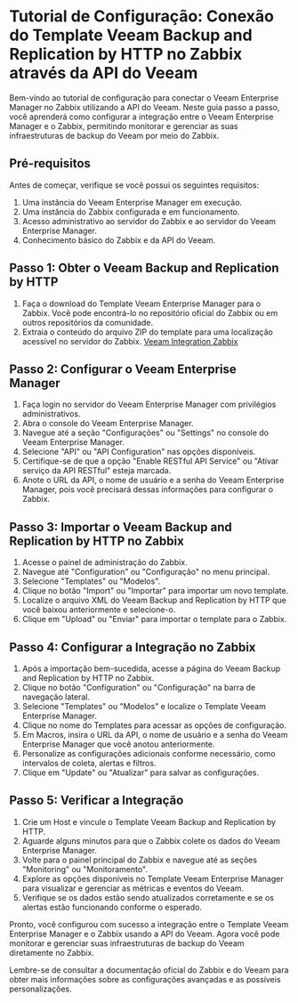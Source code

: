 # Tutorial de Configuração: Conexão do Template Veeam Backup and Replication by HTTP no Zabbix através da API do Veeam

Bem-vindo ao tutorial de configuração para conectar o Veeam Enterprise Manager no Zabbix utilizando a API do Veeam. Neste guia passo a passo, você aprenderá como configurar a integração entre o Veeam Enterprise Manager e o Zabbix, permitindo monitorar e gerenciar as suas infraestruturas de backup do Veeam por meio do Zabbix.

## Pré-requisitos

Antes de começar, verifique se você possui os seguintes requisitos:

1. Uma instância do Veeam Enterprise Manager em execução.
2. Uma instância do Zabbix configurada e em funcionamento.
3. Acesso administrativo ao servidor do Zabbix e ao servidor do Veeam Enterprise Manager.
4. Conhecimento básico do Zabbix e da API do Veeam.

## Passo 1: Obter o Veeam Backup and Replication by HTTP

1. Faça o download do Template Veeam Enterprise Manager para o Zabbix. Você pode encontrá-lo no repositório oficial do Zabbix ou em outros repositórios da comunidade.
2. Extraia o conteúdo do arquivo ZIP do template para uma localização acessível no servidor do Zabbix. 
<a href="https://www.zabbix.com/br/integrations/veeam">Veeam Integration Zabbix</a>


## Passo 2: Configurar o Veeam Enterprise Manager

1. Faça login no servidor do Veeam Enterprise Manager com privilégios administrativos.
2. Abra o console do Veeam Enterprise Manager.
3. Navegue até a seção "Configurações" ou "Settings" no console do Veeam Enterprise Manager.
4. Selecione "API" ou "API Configuration" nas opções disponíveis.
5. Certifique-se de que a opção "Enable RESTful API Service" ou "Ativar serviço da API RESTful" esteja marcada.
6. Anote o URL da API, o nome de usuário e a senha do Veeam Enterprise Manager, pois você precisará dessas informações para configurar o Zabbix.

## Passo 3: Importar o Veeam Backup and Replication by HTTP no Zabbix

1. Acesse o painel de administração do Zabbix.
2. Navegue até "Configuration" ou "Configuração" no menu principal.
3. Selecione "Templates" ou "Modelos".
4. Clique no botão "Import" ou "Importar" para importar um novo template.
5. Localize o arquivo XML do Veeam Backup and Replication by HTTP que você baixou anteriormente e selecione-o.
6. Clique em "Upload" ou "Enviar" para importar o template para o Zabbix.

## Passo 4: Configurar a Integração no Zabbix

1. Após a importação bem-sucedida, acesse a página do Veeam Backup and Replication by HTTP no Zabbix.
2. Clique no botão "Configuration" ou "Configuração" na barra de navegação lateral.
3. Selecione "Templates" ou "Modelos" e localize o Template Veeam Enterprise Manager.
4. Clique no nome do Templates para acessar as opções de configuração.
5. Em Macros, insira o URL da API, o nome de usuário e a senha do Veeam Enterprise Manager que você anotou anteriormente.
6. Personalize as configurações adicionais conforme necessário, como intervalos de coleta, alertas e filtros.
7. Clique em "Update" ou "Atualizar" para salvar as configurações.

## Passo 5: Verificar a Integração

1. Crie um Host e vincule o Template Veeam Backup and Replication by HTTP.
2. Aguarde alguns minutos para que o Zabbix colete os dados do Veeam Enterprise Manager.
3. Volte para o painel principal do Zabbix e navegue até as seções "Monitoring" ou "Monitoramento".
4. Explore as opções disponíveis no Template Veeam Enterprise Manager para visualizar e gerenciar as métricas e eventos do Veeam.
5. Verifique se os dados estão sendo atualizados corretamente e se os alertas estão funcionando conforme o esperado.

Pronto, você configurou com sucesso a integração entre o Template Veeam Enterprise Manager e o Zabbix usando a API do Veeam. Agora você pode monitorar e gerenciar suas infraestruturas de backup do Veeam diretamente no Zabbix.

Lembre-se de consultar a documentação oficial do Zabbix e do Veeam para obter mais informações sobre as configurações avançadas e as possíveis personalizações.